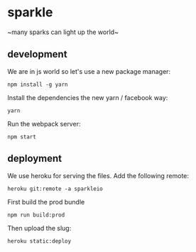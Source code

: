 # sparkle

 ~many sparks can light up the world~
 
## development

We are in js world so let's use a new package manager: 

    npm install -g yarn

    
Install the dependencies the new yarn / facebook way:

    yarn


Run the webpack server:

    npm start
    

## deployment

We use heroku for serving the files. Add the following remote:

    heroku git:remote -a sparkleio

First build the prod bundle
    
    npm run build:prod
    
Then upload the slug:
    
    heroku static:deploy


